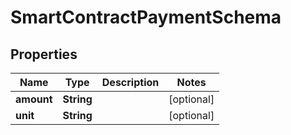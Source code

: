 

# SmartContractPaymentSchema


## Properties

Name | Type | Description | Notes
------------ | ------------- | ------------- | -------------
**amount** | **String** |  |  [optional]
**unit** | **String** |  |  [optional]



